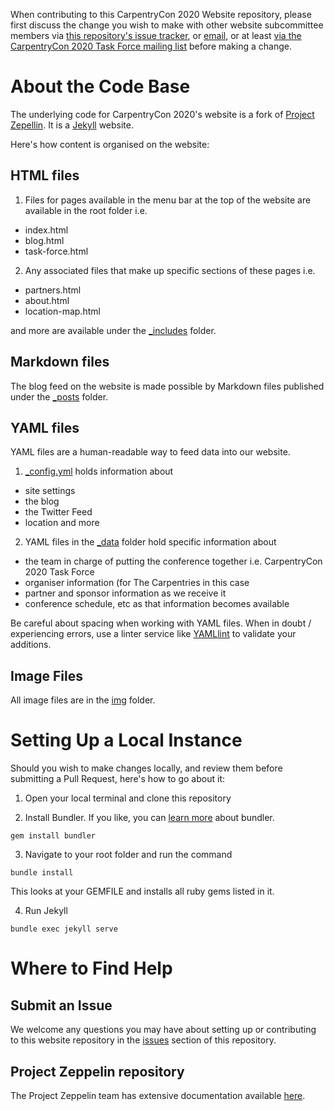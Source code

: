 

When contributing to this CarpentryCon 2020 Website repository, please first discuss the change you wish to make with other website subcommittee members via [this repository's issue tracker](/issues), or [email](carpentrycon-website_outreach@lists.carpentries.org), or at least [via the CarpentryCon 2020 Task Force mailing list](carpentrycon_tfchairs-staff@lists.carpentries.org) before making a change.

# About the Code Base

The underlying code for CarpentryCon 2020's website is a fork of [Project Zepellin](https://github.com/gdg-x/zeppelin). It is a [Jekyll](https://jekyllrb.com) website. 

Here's how content is organised on the website:

## HTML files

1. Files for pages available in the menu bar at the top of the website are available in the root folder i.e.

- index.html
- blog.html
- task-force.html

2. Any associated files that make up specific sections of these pages i.e.

- partners.html
- about.html
- location-map.html

and more are available under the [_includes](/_includes) folder.

## Markdown files

The blog feed on the website is made possible by Markdown files published under the [_posts](/_posts) folder.


## YAML files

YAML files are a human-readable way to feed data into our website.

1. [_config.yml](/_config.yml) holds information about 

- site settings
- the blog
- the Twitter Feed
- location and more

2. YAML files in the [_data](/_data) folder hold specific information about

- the team in charge of putting the conference together i.e. CarpentryCon 2020 Task Force
- organiser information (for The Carpentries in this case
- partner and sponsor information as we receive it
- conference schedule, etc as that information becomes available

Be careful about spacing when working with YAML files. When in doubt / experiencing errors, use a linter service like [YAMLlint](http://www.yamllint.com) to validate your additions. 


## Image Files

All image files are in the [img](/img) folder.

# Setting Up a Local Instance

Should you wish to make changes locally, and review them before submitting a Pull Request, here's how to go about it:

1. Open your local terminal and clone this repository

1. Install Bundler. If you like, you can [learn more](https://bundler.io) about bundler.

`gem install bundler`

3. Navigate to your root folder and run the command

`bundle install`

This looks at your GEMFILE and installs all ruby gems listed in it.

4. Run Jekyll

`bundle exec jekyll serve`


# Where to Find Help

## Submit an Issue

We welcome any questions you may have about setting up or contributing to this website repository in the [issues](/issues) section of this repository.


## Project Zeppelin repository

The Project Zeppelin team has extensive documentation available [here](https://github.com/gdg-x/zeppelin/wiki).
